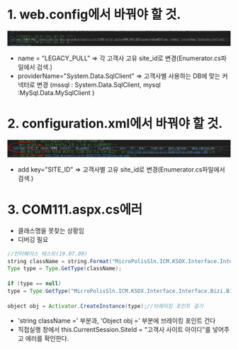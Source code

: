 # 1. web.config에서 바꿔야 할 것.

<img src="./img/webdotconfig.PNG">

* name = "LEGACY_PULL" => 각 고객사 고유 site_id로 변경(Enumerator.cs파일에서 검색.)
* providerName="System.Data.SqlClient" => 고객사별 사용하는 DB에 맞는 커넥터로 변경
  (mssql : System.Data.SqlClient, mysql :MySql.Data.MySqlClient )

# 2. configuration.xml에서 바꿔야 할 것.

<img src="./img/configxml.PNG">

* add key="SITE_ID" => 고객사별 고유 site_id로 변경(Enumerator.cs파일에서 검색.)

# 3. COM111.aspx.cs에러 
* 클래스명을 못찾는 상황임
* 디버깅 필요
```java
//인터페이스 테스트(19.07.09)
string className = string.Format("MicroPolisSln.ICM.KSOX.Interface.Interface.Bizi.BIZI_{0}, MicroPolisSln.ICM.KSOX.Interface", this.CurrentSession.SiteId); //브레이킹 포인트 걸기 
Type type = Type.GetType(className);

if (type == null)
type = Type.GetType("MicroPolisSln.ICM.KSOX.Interface.Interface.Bizi.BIZI_Base, MicroPolisSln.ICM.KSOX.Interface");

object obj = Activator.CreateInstance(type);//브레이킹 포인트 걸기
```
* 'string className =' 부분과, 'Object obj =' 부분에 브레이킹 포인트 건다
* 직접실행 창에서 this.CurrentSession.SiteId = "고객사 사이트 아이디"를 넣어주고 에러를 확인한다.



